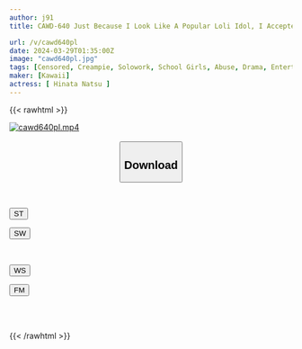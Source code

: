 ```yaml
---
author: j91
title: CAWD-640 Just Because I Look Like A Popular Loli Idol, I Accepted A Life Where I Was Repeatedly Raped By Pain Fans And Turned Into A Meat Masturbator... Natsu Hinata

url: /v/cawd640pl
date: 2024-03-29T01:35:00Z
image: "cawd640pl.jpg"
tags: [Censored, Creampie, Solowork, School Girls, Abuse, Drama, Entertainer	]
maker: [Kawaii]
actress: [ Hinata Natsu ]
---
```



{{< rawhtml >}}

<div class="video" data-videoid="lqaX92okRoS73Zw">
    <a href="javascript:;">
        <img src="/v/cawd640pl/cawd640pl.jpg" width="WIDTH" height="HEIGHT" alt="cawd640pl.mp4" loading="lazy">
    </a>
</div>

<script type="text/javascript" src="https://j91.asia/asset/on-demand-st.js"></script>

<br>
  <link rel="stylesheet" href="https://j91.asia/asset/bs5.css">
  
  <center>
  <button class="btn btn-primary" type="button" data-bs-toggle="collapse" data-bs-target=".multi-collapse" aria-expanded="false" aria-controls="multiCollapseExample1 multiCollapseExample2"><h2>Download</h2></button></center>
</p>
<div class="row">
  <div class="col">
    <div class="collapse multi-collapse" id="multiCollapseExample1">
      <div class="card card-body">
	      	      <br>
<div class="buttons">  
<p><a href="https://streamtape.to/v/lqaX92okRoS73Zw" target="_blank"><button class="btn-hover color-3"><i class="fa fa-download"></i> ST</button></a></p>
<p><a href="https://asnwish.com/oeahejqf1w67" target="_blank"><button class="btn-hover color-2"><i class="fa fa-download"></i> SW</button></a></p></div>
    </div>
  </div>
</div>
  <div class="col">
    <div class="collapse multi-collapse" id="multiCollapseExample2">
      <div class="card card-body">
	      <br>
<div class="buttons">
<p><a href="https://wolfstream.tv/5cn06ujss8vp"><button class="btn-hover color-9"><i class="fa fa-download"></i> WS</button></a></p>
<p><a href="https://filemoon.sx/d/cr8b8p5trt7i"><button class="btn-hover color-8"><i class="fa fa-download"></i> FM</button></a></p></div>
<br><br>
      </div>
    </div>
  </div>
</div>

{{< /rawhtml >}}